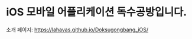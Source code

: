 iOS 모바일 어플리케이션 독수공방입니다.
========================================


소개 페이지: https://lahavas.github.io/Doksugongbang_iOS/
